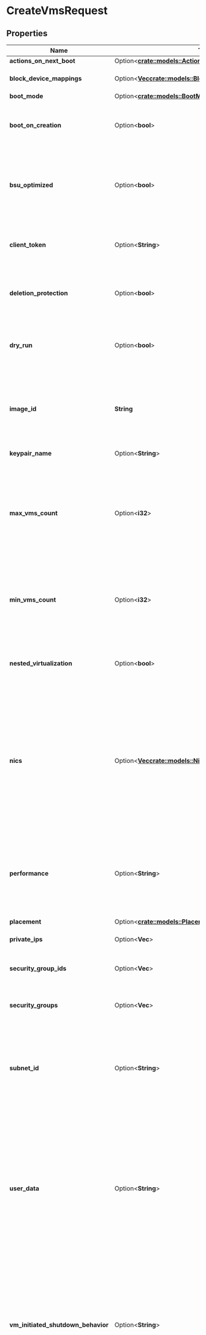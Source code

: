 # CreateVmsRequest

## Properties

Name | Type | Description | Notes
------------ | ------------- | ------------- | -------------
**actions_on_next_boot** | Option<[**crate::models::ActionsOnNextBoot**](ActionsOnNextBoot.md)> |  | [optional]
**block_device_mappings** | Option<[**Vec<crate::models::BlockDeviceMappingVmCreation>**](BlockDeviceMappingVmCreation.md)> | One or more block device mappings. | [optional]
**boot_mode** | Option<[**crate::models::BootMode**](BootMode.md)> |  | [optional]
**boot_on_creation** | Option<**bool**> | If true, the VM is started on creation. If false, the VM is stopped on creation. | [optional][default to true]
**bsu_optimized** | Option<**bool**> | This parameter is not available. It is present in our API for the sake of historical compatibility with AWS. | [optional]
**client_token** | Option<**String**> | A unique identifier which enables you to manage the idempotency. | [optional]
**deletion_protection** | Option<**bool**> | If true, you cannot delete the VM unless you change this parameter back to false. | [optional]
**dry_run** | Option<**bool**> | If true, checks whether you have the required permissions to perform the action. | [optional]
**image_id** | **String** | The ID of the OMI used to create the VM. You can find the list of OMIs by calling the [ReadImages](#readimages) method. | 
**keypair_name** | Option<**String**> | The name of the keypair. | [optional]
**max_vms_count** | Option<**i32**> | The maximum number of VMs you want to create. If all the VMs cannot be created, the largest possible number of VMs above MinVmsCount is created. | [optional]
**min_vms_count** | Option<**i32**> | The minimum number of VMs you want to create. If this number of VMs cannot be created, no VMs are created. | [optional]
**nested_virtualization** | Option<**bool**> | (dedicated tenancy only) If true, nested virtualization is enabled. If false, it is disabled. | [optional][default to false]
**nics** | Option<[**Vec<crate::models::NicForVmCreation>**](NicForVmCreation.md)> | One or more NICs. If you specify this parameter, you must not specify the `SubnetId` and `SubregionName` parameters. You also must define one NIC as the primary network interface of the VM with `0` as its device number. | [optional]
**performance** | Option<**String**> | The performance of the VM. This parameter is ignored if you specify a performance flag directly in the `VmType` parameter. | [optional][default to Performance_High]
**placement** | Option<[**crate::models::Placement**](Placement.md)> |  | [optional]
**private_ips** | Option<**Vec<String>**> | One or more private IPs of the VM. | [optional]
**security_group_ids** | Option<**Vec<String>**> | One or more IDs of security group for the VMs. | [optional]
**security_groups** | Option<**Vec<String>**> | One or more names of security groups for the VMs. | [optional]
**subnet_id** | Option<**String**> | The ID of the Subnet in which you want to create the VM. If you specify this parameter, you must not specify the `Nics` parameter. | [optional]
**user_data** | Option<**String**> | Data or script used to add a specific configuration to the VM. It must be Base64-encoded and is limited to 500 kibibytes (KiB). For more information about user data, see [Configuring a VM with User Data and OUTSCALE Tags](https://docs.outscale.com/en/userguide/Configuring-a-VM-with-User-Data-and-OUTSCALE-Tags.html). | [optional]
**vm_initiated_shutdown_behavior** | Option<**String**> | The VM behavior when you stop it. If set to `stop`, the VM stops. If set to `restart`, the VM stops then automatically restarts. If set to `terminate`, the VM stops and is terminated. | [optional][default to stop]
**vm_type** | Option<**String**> | The type of VM. You can specify a TINA type (in the `tinavW.cXrYpZ` or `tinavW.cXrY` format), or an AWS type (for example, `t2.small`, which is the default value).<br /> If you specify an AWS type, it is converted in the background to its corresponding TINA type, but the AWS type is still returned. If the specified or converted TINA type includes a performance flag, this performance flag is applied regardless of the value you may have provided in the `Performance` parameter. For more information, see [VM Types](https://docs.outscale.com/en/userguide/VM-Types.html). | [optional]

[[Back to Model list]](../README.md#documentation-for-models) [[Back to API list]](../README.md#documentation-for-api-endpoints) [[Back to README]](../README.md)


